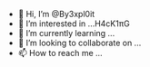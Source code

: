 - 👋 Hi, I’m @By3xpl0it
- 👀 I’m interested in ...H4cK1πG
- 🌱 I’m currently learning ...
- 💞️ I’m looking to collaborate on ...
- 📫 How to reach me ...

<!---
By3xpl0it/By3xpl0it is a ✨ special ✨ repository because its `README.md` (this file) appears on your GitHub profile.
You can click the Preview link to take a look at your changes.
--->

